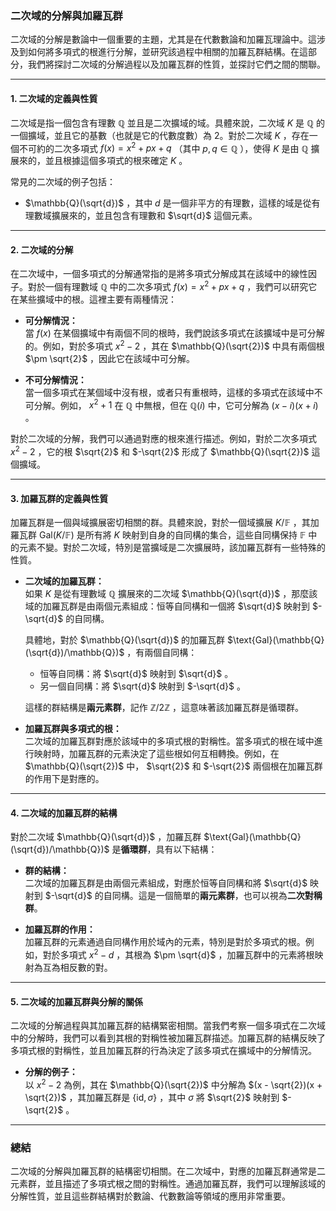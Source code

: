 ### **二次域的分解與加羅瓦群**

二次域的分解是數論中一個重要的主題，尤其是在代數數論和加羅瓦理論中。這涉及到如何將多項式的根進行分解，並研究該過程中相關的加羅瓦群結構。在這部分，我們將探討二次域的分解過程以及加羅瓦群的性質，並探討它們之間的關聯。

---

#### **1. 二次域的定義與性質**

二次域是指一個包含有理數  $\mathbb{Q}$  並且是二次擴域的域。具體來說，二次域  $K$  是  $\mathbb{Q}$  的一個擴域，並且它的基數（也就是它的代數度數）為 2。對於二次域  $K$ ，存在一個不可約的二次多項式  $f(x) = x^2 + px + q$ （其中  $p, q \in \mathbb{Q}$ ），使得  $K$  是由  $\mathbb{Q}$  擴展來的，並且根據這個多項式的根來確定  $K$ 。

常見的二次域的例子包括：

-  $\mathbb{Q}(\sqrt{d})$ ，其中  $d$  是一個非平方的有理數，這樣的域是從有理數域擴展來的，並且包含有理數和  $\sqrt{d}$  這個元素。

---

#### **2. 二次域的分解**

在二次域中，一個多項式的分解通常指的是將多項式分解成其在該域中的線性因子。對於一個有理數域  $\mathbb{Q}$  中的二次多項式  $f(x) = x^2 + px + q$ ，我們可以研究它在某些擴域中的根。這裡主要有兩種情況：

- **可分解情況：**  
  當  $f(x)$  在某個擴域中有兩個不同的根時，我們說該多項式在該擴域中是可分解的。例如，對於多項式  $x^2 - 2$ ，其在  $\mathbb{Q}(\sqrt{2})$  中具有兩個根  $\pm \sqrt{2}$ ，因此它在該域中可分解。

- **不可分解情況：**  
  當一個多項式在某個域中沒有根，或者只有重根時，這樣的多項式在該域中不可分解。例如， $x^2 + 1$  在  $\mathbb{Q}$  中無根，但在  $\mathbb{Q}(i)$  中，它可分解為  $(x - i)(x + i)$ 。

對於二次域的分解，我們可以通過對應的根來進行描述。例如，對於二次多項式  $x^2 - 2$ ，它的根  $\sqrt{2}$  和  $-\sqrt{2}$  形成了  $\mathbb{Q}(\sqrt{2})$  這個擴域。

---

#### **3. 加羅瓦群的定義與性質**

加羅瓦群是一個與域擴展密切相關的群。具體來說，對於一個域擴展  $K/\mathbb{F}$ ，其加羅瓦群  $\text{Gal}(K/\mathbb{F})$  是所有將  $K$  映射到自身的自同構的集合，這些自同構保持  $\mathbb{F}$  中的元素不變。對於二次域，特別是當擴域是二次擴展時，該加羅瓦群有一些特殊的性質。

- **二次域的加羅瓦群：**  
  如果  $K$  是從有理數域  $\mathbb{Q}$  擴展來的二次域  $\mathbb{Q}(\sqrt{d})$ ，那麼該域的加羅瓦群是由兩個元素組成：恒等自同構和一個將  $\sqrt{d}$  映射到  $-\sqrt{d}$  的自同構。

  具體地，對於  $\mathbb{Q}(\sqrt{d})$  的加羅瓦群  $\text{Gal}(\mathbb{Q}(\sqrt{d})/\mathbb{Q})$ ，有兩個自同構：
  - 恒等自同構：將  $\sqrt{d}$  映射到  $\sqrt{d}$ 。
  - 另一個自同構：將  $\sqrt{d}$  映射到  $-\sqrt{d}$ 。

  這樣的群結構是**兩元素群**，記作  $\mathbb{Z}/2\mathbb{Z}$ ，這意味著該加羅瓦群是循環群。

- **加羅瓦群與多項式的根：**  
  二次域的加羅瓦群對應於該域中的多項式根的對稱性。當多項式的根在域中進行映射時，加羅瓦群的元素決定了這些根如何互相轉換。例如，在  $\mathbb{Q}(\sqrt{2})$  中， $\sqrt{2}$  和  $-\sqrt{2}$  兩個根在加羅瓦群的作用下是對應的。

---

#### **4. 二次域的加羅瓦群的結構**

對於二次域  $\mathbb{Q}(\sqrt{d})$ ，加羅瓦群  $\text{Gal}(\mathbb{Q}(\sqrt{d})/\mathbb{Q})$  是**循環群**，具有以下結構：

- **群的結構：**  
  二次域的加羅瓦群是由兩個元素組成，對應於恒等自同構和將  $\sqrt{d}$  映射到  $-\sqrt{d}$  的自同構。這是一個簡單的**兩元素群**，也可以視為**二次對稱群**。

- **加羅瓦群的作用：**  
  加羅瓦群的元素通過自同構作用於域內的元素，特別是對於多項式的根。例如，對於多項式  $x^2 - d$ ，其根為  $\pm \sqrt{d}$ ，加羅瓦群中的元素將根映射為互為相反數的對。

---

#### **5. 二次域的加羅瓦群與分解的關係**

二次域的分解過程與其加羅瓦群的結構緊密相關。當我們考察一個多項式在二次域中的分解時，我們可以看到其根的對稱性被加羅瓦群描述。加羅瓦群的結構反映了多項式根的對稱性，並且加羅瓦群的行為決定了該多項式在擴域中的分解情況。

- **分解的例子：**  
  以  $x^2 - 2$  為例，其在  $\mathbb{Q}(\sqrt{2})$  中分解為  $(x - \sqrt{2})(x + \sqrt{2})$ ，其加羅瓦群是  $\{ \text{id}, \sigma \}$ ，其中  $\sigma$  將  $\sqrt{2}$  映射到  $-\sqrt{2}$ 。

---

### **總結**

二次域的分解與加羅瓦群的結構密切相關。在二次域中，對應的加羅瓦群通常是二元素群，並且描述了多項式根之間的對稱性。通過加羅瓦群，我們可以理解該域的分解性質，並且這些群結構對於數論、代數數論等領域的應用非常重要。